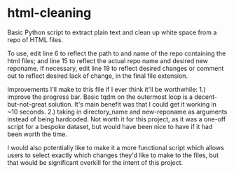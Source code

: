 # html-cleaning
Basic Python script to extract plain text and clean up white space from a repo of HTML files.

To use, edit line 6 to reflect the path to and name of the repo containing the html files; and line 15 to reflect the actual repo name and desired new reponame. If necessary, edit line 19 to reflect desired changes or comment out to reflect desired lack of change, in the final file extension.

Improvements I'll make to this file if I ever think it'll be worthwhile:
  1.) improve the progress bar. Basic tqdm on the outermost loop is a decent-but-not-great solution. It's main benefit was that I could get it working in ~10 seconds.
  2.) taking in directory_name and new-reponame as arguments instead of being hardcoded. Not worth it for this project, as it was a one-off script for a bespoke dataset, but would have been nice to have if it had been worth the time.
  
I would also potentially like to make it a more functional script which allows users to select exactly which changes they'd like to make to the files, but that would be significant overkill for the intent of this project.
